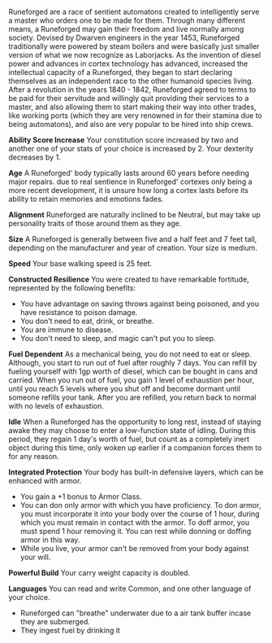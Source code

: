 Runeforged are a race of sentient automatons created to intelligently serve a master who orders one to be made for them. Through many different means, a Runeforged may gain their freedom and live normally among society. Devised by Dwarven engineers in the year 1453, Runeforged traditionally were powered by steam boilers and were basically just smaller version of what we now recognize as Laborjacks. As the invention of diesel power and advances in cortex technology has advanced, increased the intellectual capacity of a Runeforged, they began to start declaring themselves as an independent race to the other humanoid species living. After a revolution in the years 1840 - 1842, Runeforged agreed to terms to be paid for their servitude and willingly quit providing their services to a master, and also allowing them to start making their way into other trades, like working ports (which they are very renowned in for their stamina due to being automatons), and also are very popular to be hired into ship crews. 

**Ability Score Increase**
Your constitution score increased by two and another one of your stats of your choice is increased by 2. Your dexterity decreases by 1.

**Age**
A Runeforged' body typically lasts around 60 years before needing major repairs. due to real sentience in Runeforged' cortexes only being a more recent development, it is unsure how long a cortex lasts before its ability to retain memories and emotions fades.

**Alignment**
Runeforged are naturally inclined to be Neutral, but may take up personality traits of those around them as they age.

**Size**
A Runeforged is generally between five and a half feet and 7 feet tall, depending on the manufacturer and year of creation. Your size is medium.

**Speed**
Your base walking speed is 25 feet.

**Constructed Resilience**
You were created to have remarkable fortitude, represented by the following benefits:
- You have advantage on saving throws against being poisoned, and you have resistance to poison damage.
- You don’t need to eat, drink, or breathe.
- You are immune to disease.
- You don't need to sleep, and magic can't put you to sleep.

**Fuel Dependent**
As a mechanical being, you do not need to eat or sleep. Although, you start to run out of fuel after roughly 7 days. You can refill by fueling yourself with 1gp worth of diesel, which can be bought in cans and carried. When you run out of fuel, you gain 1 level of exhaustion per hour, until you reach 5 levels where you shut off and become dormant until someone refills your tank. After you are refilled, you return back to normal with no levels of exhaustion.

**Idle**
When a Runeforged has the opportunity to long rest, instead of staying awake they may choose to enter a low-function state of idling. During this period, they regain 1 day's worth of fuel, but count as a completely inert object during this time, only woken up earlier if a companion forces them to for any reason. 

**Integrated Protection**
Your body has built-in defensive layers, which can be enhanced with armor.
- You gain a +1 bonus to Armor Class.
- You can don only armor with which you have proficiency. To don armor, you must incorporate it into your body over the course of 1 hour, during which you must remain in contact with the armor. To doff armor, you must spend 1 hour removing it. You can rest while donning or doffing armor in this way.
- While you live, your armor can't be removed from your body against your will.

**Powerful Build**
Your carry weight capacity is doubled.

**Languages**
You can read and write Common, and one other language of your choice.

- Runeforged can "breathe" underwater due to a air tank buffer incase they are submerged.
- They ingest fuel by drinking it